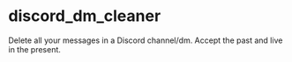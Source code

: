 # discord_dm_cleaner
Delete all your messages in a Discord channel/dm. Accept the past and live in the present.
